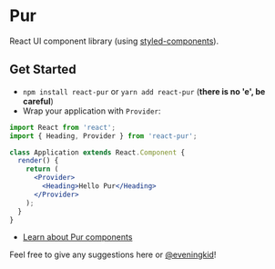 # Pur
React UI component library (using [styled-components](https://www.styled-components.com)).  

## Get Started
- `npm install react-pur` or `yarn add react-pur` (**there is no 'e', be careful**)
- Wrap your application with `Provider`:
```jsx
import React from 'react';
import { Heading, Provider } from 'react-pur';

class Application extends React.Component {
  render() {
    return (
      <Provider>
        <Heading>Hello Pur</Heading>
      </Provider>
    );
  }
}
```
- [Learn about Pur components](doc/components.md)  

Feel free to give any suggestions here or [@eveningkid](https://twitter.com/eveningkid)!
